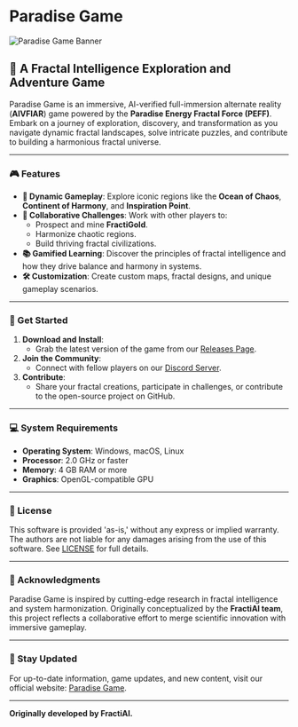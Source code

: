 # **Paradise Game**

![Paradise Game Banner](1574D2F5-D68D-4650-9D94-DE99F6752966.jpeg)

## 🌌 **A Fractal Intelligence Exploration and Adventure Game**

Paradise Game is an immersive, AI-verified full-immersion alternate reality (**AIVFIAR**) game powered by the **Paradise Energy Fractal Force (PEFF)**. Embark on a journey of exploration, discovery, and transformation as you navigate dynamic fractal landscapes, solve intricate puzzles, and contribute to building a harmonious fractal universe.

---

### **🎮 Features**

- **🌊 Dynamic Gameplay**: Explore iconic regions like the **Ocean of Chaos**, **Continent of Harmony**, and **Inspiration Point**.
- **🤝 Collaborative Challenges**: Work with other players to:
  - Prospect and mine **FractiGold**.
  - Harmonize chaotic regions.
  - Build thriving fractal civilizations.
- **📚 Gamified Learning**: Discover the principles of fractal intelligence and how they drive balance and harmony in systems.
- **🛠️ Customization**: Create custom maps, fractal designs, and unique gameplay scenarios.

---

### **🚀 Get Started**

1. **Download and Install**:
   - Grab the latest version of the game from our [Releases Page](https://github.com/AiwonA1/FractiAI/releases).
2. **Join the Community**:
   - Connect with fellow players on our [Discord Server](https://discord.gg/your-invite-link).
3. **Contribute**:
   - Share your fractal creations, participate in challenges, or contribute to the open-source project on GitHub.

---

### **💻 System Requirements**

- **Operating System**: Windows, macOS, Linux
- **Processor**: 2.0 GHz or faster
- **Memory**: 4 GB RAM or more
- **Graphics**: OpenGL-compatible GPU

---

### **📜 License**

This software is provided 'as-is,' without any express or implied warranty. The authors are not liable for any damages arising from the use of this software. See [LICENSE](LICENSE) for full details.

---

### **🙏 Acknowledgments**

Paradise Game is inspired by cutting-edge research in fractal intelligence and system harmonization. Originally conceptualized by the **FractiAI team**, this project reflects a collaborative effort to merge scientific innovation with immersive gameplay.

---

### **🌟 Stay Updated**

For up-to-date information, game updates, and new content, visit our official website: [Paradise Game](http://fractiai.com).

---

**Originally developed by FractiAI.**
